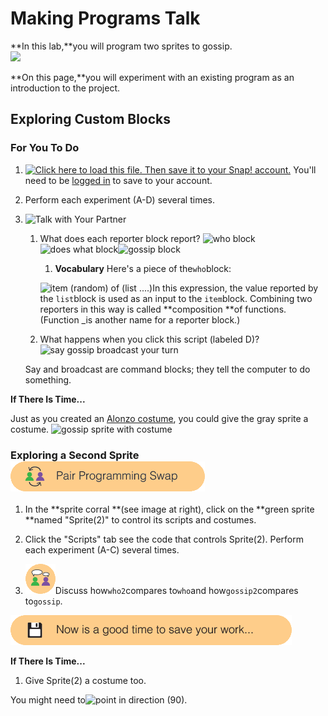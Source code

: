 # Making Programs Talk

**In this lab,**you will program two sprites to gossip.  
![](http://bjc.edc.org/bjc-r/img/1-introduction/U1ImageVideoAddendum_img/U1L2-Gossip.gif)

**On this page,**you will experiment with an existing program as an introduction to the project.

## Exploring Custom Blocks

### For You To Do

1. [![](http://bjc.edc.org/bjc-r/img/icons/load-save.png "Click here to load this file. Then save it to your Snap! account.")](http://snap.berkeley.edu/snapsource/snap.html#open:http://bjc.edc.org/bjc-r/prog/1-introduction/U1L2-Gossip.xml) You'll need to be [logged in](http://bjc.edc.org/bjc-r/cur/programming/1-introduction/1-building-an-app/1-creating-a-snap-account.html?topic=nyc_bjc%2F1-intro-loops.topic&course=bjc4nyc.html&novideo&noassignment#login) to save to your account.

2. Perform each experiment \(A-D\) several times.

3. ![](http://bjc.edc.org/bjc-r/img/icons/talk-with-your-partner.png "Talk with Your Partner")

   1. What does each reporter block report? ![](http://bjc.edc.org/bjc-r/img/1-introduction/who.png "who block")![](http://bjc.edc.org/bjc-r/img/1-introduction/does-what.png "does what block")![](http://bjc.edc.org/bjc-r/img/1-introduction/gossip.png "gossip block")  
      1. **Vocabulary** Here's a piece of the`who`block:

      ![](http://bjc.edc.org/bjc-r/img/1-introduction/composition.png "item \(random\) of \(list ....\)")In this expression, the value reported by the `list`block is used as an input to the `item`block. Combining two reporters in this way is called **composition **of functions. \(Function \_is another name for a reporter block.\)

   2. What happens when you click this script \(labeled D\)?![](http://bjc.edc.org/bjc-r/img/1-introduction/say-broadcast.png "say gossip broadcast your turn")

   Say and broadcast are command blocks; they tell the computer to do something.

**If There Is Time...**

Just as you created an [Alonzo costume](http://bjc.edc.org/bjc-r/cur/programming/1-introduction/1-building-an-app/2-start-your-first-snap-app.html?topic=nyc_bjc%2F1-intro-loops.topic&course=bjc4nyc.html&novideo&noassignment), you could give the gray sprite a costume. ![](http://bjc.edc.org/bjc-r/img/1-introduction/gossip-costume.jpg "gossip sprite with costume")

### Exploring a Second Sprite ![](/assets/pair_programming.png)

1. In the **sprite corral **\(see image at right\), click on the **green sprite **named "Sprite\(2\)" to control its scripts and costumes.

2. Click the "Scripts" tab see the code that controls Sprite\(2\). Perform each experiment \(A-C\) several times.

3. ![](/assets/twoPeopleThinking.png)Discuss how`who2`compares to`who`and how`gossip2`compares to`gossip`.

![](/assets/save.png)

**If There Is Time...**

1. Give Sprite\(2\) a costume too.

You might need to![](http://bjc.edc.org/bjc-r/img/blocks/point-in-direction-90.png "point in direction \(90\)").

### 



